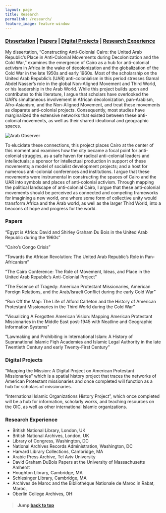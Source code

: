 ```yaml
---
layout: page
title: Research
permalink: /research/
feature_image: feature-window
---
```

### [Dissertation](#dissertation) | [Papers](#papers) | [Digital Projects](#digitalprojects) | [Research Experience](#researchexperience) <a name="backtotop"></a>

<a name="dissertation"></a>
My dissertation, “Constructing Anti-Colonial Cairo: the United Arab Republic’s Place in Anti-Colonial Movements during Decolonization and the Cold War,” examines the emergence of Cairo as a hub for anti-colonial activism in Africa in the wake of decolonization and the globalization of the Cold War in the late 1950s and early 1960s.  Most of the scholarship on the United Arab Republic’s (UAR) anti-colonialism in this period stresses Gamal Abdel Nasser’s role in the global Non-Aligned Movement and Third World, or his leadership in the Arab World. While this project builds upon and contributes to this literature, I argue that scholars have overlooked the UAR’s simultaneous involvement in African decolonization, pan-Arabism, Afro-Asianism, and the Non-Aligned Movement, and treat these movements as disparate anti-colonial projects. Consequently, most studies have marginalized the extensive networks that existed between these anti-colonial movements, as well as their shared ideational and geographic spaces. 

![Arab Observer]({{site.url}}/img/post-assets/arabobserver.jpg)

To elucidate these connections, this project places Cairo at the center of this moment and examines how the city became a focal point for anti-colonial struggles, as a safe haven for radical anti-colonial leaders and intellectuals; a sponsor for intellectual production in support of these movements; a model of socialist development projects; and a host for numerous anti-colonial conferences and institutions. I argue that these movements were instrumental in constructing the spaces of Cairo and the UAR into symbols and places of anti-colonial activism. Through mapping the political landscape of anti-colonial Cairo, I argue that these anti-colonial movements should be perceived as connected and competing frameworks for imagining a new world, one where some form of collective unity would transform Africa and the Arab world, as well as the larger Third World, into a beacons of hope and progress for the world.

### Papers <a name="papers"></a>
“Egypt is Africa: David and Shirley Graham Du Bois in the United Arab Republic during the 1960s” 

“Cairo’s Congo Crisis”

“Towards the African Revolution: The United Arab Republic’s Role in Pan-Africanism” 

"The Cairo Conference: The Role of Movement, Ideas, and Place in the United Arab Republic’s Anti-Colonial Project” 

"The Essence of Tragedy: American Protestant Missionaries, American Foreign Relations, and the Arab/Israeli Conflict during the early Cold War” 

“Run Off the Map: The Life of Alford Carleton and the History of American Protestant Missionaries in the Third World during the Cold War”

“Visualizing A Forgotten American Vision: Mapping American Protestant Missionaries in the 
Middle East post-1945 with Neatline and Geographic Information Systems” 

“Lawmaking and Prohibiting in International Islam: A History of Supranational Islamic Fiqh Academies and Islamic Legal Authority in the late Twentieth Century and early Twenty-First Century” 

### Digital Projects <a name="digitalprojects"></a>

“Mapping the Mission: A Digital Project on American Protestant Missionaries” which is a spatial history project that traces the networks of American Protestant missionaries and once completed will function as a hub for scholars of missionaries.

“International Islamic Organizations History Project”, which once completed will be a hub for information, scholarly works, and teaching resources on the OIC, as well as other international Islamic organizations.

### Research Experience <a name="researchexperiments"></a>
* British National Library, London, UK
* British National Archives, London, UK
* Library of Congress, Washington, DC
* National Archives Records Administration, Washington, DC
* Harvard Library Collections, Cambridge, MA
* Arabic Press Archive, Tel Aviv University
* David Graham DuBois Papers at the University of Massachusetts Amherst
* Houghton Library, Cambridge, MA
* Schlesinger Library, Cambridge, MA
* Archives de Maroc and the Bibliothèque Nationale de Maroc in Rabat, Maroc, 
*  Oberlin College Archives, OH

> #### Jump [back to top](#backtotop) 

